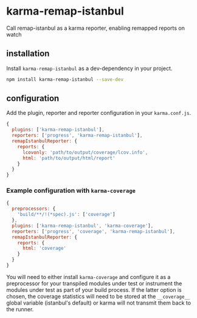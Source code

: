 # karma-remap-istanbul
Call remap-istanbul as a karma reporter, enabling remapped reports on watch

## installation

Install `karma-remap-istanbul` as a dev-dependency in your project.

```bash
npm install karma-remap-istanbul --save-dev
```

## configuration

Add the plugin, reporter and reporter configuration in your `karma.conf.js`.

```js
{
  plugins: ['karma-remap-istanbul'],
  reporters: ['progress', 'karma-remap-istanbul'],
  remapIstanbulReporter: {
    reports: {
      lcovonly: 'path/to/output/coverage/lcov.info',
      html: 'path/to/output/html/report'
    }
  }
}
```

### Example configuration with `karma-coverage`
```js
{
  preprocessors: {
    'build/**/!(*spec).js': ['coverage']
  },
  plugins: ['karma-remap-istanbul', 'karma-coverage'],
  reporters: ['progress', 'coverage', 'karma-remap-istanbul'],
  remapIstanbulReporter: {
    reports: {
      html: 'coverage'
    }
  }
}
```

You will need to either install `karma-coverage` and configure it as a preprocessor for your transpiled modules under test or instrument the modules under test as part of your build process. If the latter option is chosen, the coverage statistics will need to be stored at the `__coverage__` global variable (istanbul's default) or karma will not transmit them back to the runner.

